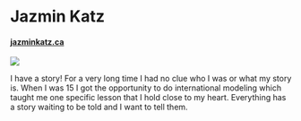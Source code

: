 # Jazmin Katz
#### [jazminkatz.ca](https://jazminkatz.ca)
![](photo.jpg)

I have a story! For a very long time I had no clue who I was or what my story is. When I was 15 I got the opportunity to do international modeling which taught me one specific lesson that I hold close to my heart. Everything has a story waiting to be told and I want to tell them.
